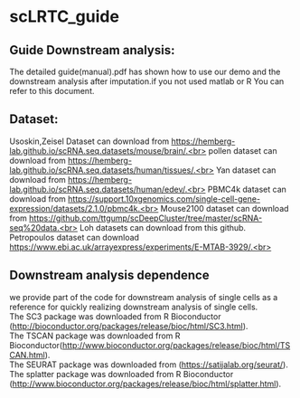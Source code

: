 # scLRTC_guide
## Guide Downstream analysis:
The detailed guide(manual).pdf has shown how to use our demo and the downstream analysis after imputation.if you not used matlab or R You can refer to this document.<br>
## Dataset:
Usoskin,Zeisel Dataset can download from https://hemberg-lab.github.io/scRNA.seq.datasets/mouse/brain/.<br>
pollen dataset can download from https://hemberg-lab.github.io/scRNA.seq.datasets/human/tissues/.<br>
Yan dataset can download from https://hemberg-lab.github.io/scRNA.seq.datasets/human/edev/.<br>
PBMC4k dataset can download from https://support.10xgenomics.com/single-cell-gene-expression/datasets/2.1.0/pbmc4k.<br>
Mouse2100 dataset can download from https://github.com/ttgump/scDeepCluster/tree/master/scRNA-seq%20data.<br> 
Loh datasets can download from this github.<br>
Petropoulos dataset can download https://www.ebi.ac.uk/arrayexpress/experiments/E-MTAB-3929/.<br>

## Downstream analysis dependence
we provide part of the code for downstream analysis of single cells as a reference for quickly realizing downstream analysis of single cells.<br>
The SC3 package was downloaded from R Bioconductor (http://bioconductor.org/packages/release/bioc/html/SC3.html).<br>
The TSCAN package was downloaded from R Bioconductor(http://www.bioconductor.org/packages/release/bioc/html/TSCAN.html).<br>
The SEURAT package was downloaded from (https://satijalab.org/seurat/).<br>
The splatter package was downloaded from R Bioconductor (http://www.bioconductor.org/packages/release/bioc/html/splatter.html).<br>
